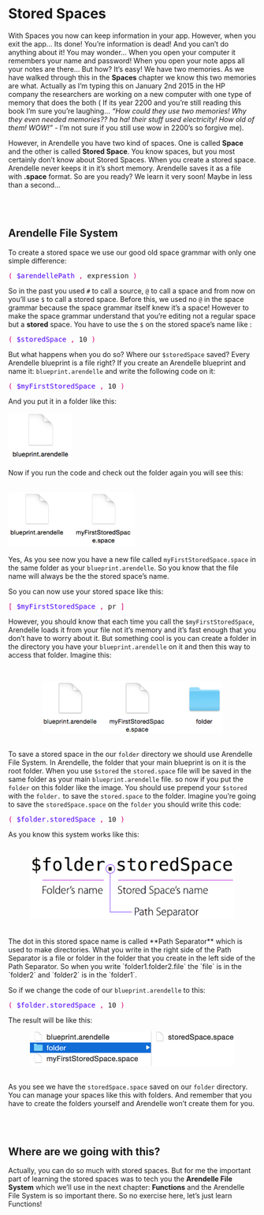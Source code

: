 # Stored Spaces

With Spaces you now can keep information in your app. However, when you exit the app… Its done! You’re information is dead! And you can’t do anything about it! You may wonder… When you open your computer it remembers your name and password! When you open your note apps all your notes are there… But how? It’s easy! We have two memories. As we have walked through this in the **Spaces** chapter we know this two memories are what. Actually as I’m typing this on January 2nd 2015 in the HP company the researchers are working on a new computer with one type of memory that does the both ( If its year 2200 and you’re still reading this book I’m sure you’re laughing… *“How could they use two memories! Why they even needed memories?? ha ha! their stuff used electricity! How old of them! WOW!”* - I’m not sure if you still use wow in 2200’s so forgive me).

However, in Arendelle you have two kind of spaces. One is called **Space** and the other is called **Stored Space**. You know spaces, but you most certainly don’t know about Stored Spaces. When you create a stored space. Arendelle never keeps it in it’s short memory. Arendelle saves it as a file with **.space** format. So are you ready? We learn it very soon! Maybe in less than a second...

<br><br>
## Arendelle File System
To create a stored space we use our good old space grammar with only one simple difference:

<!-- CLIFF HIGHLIGHTER 0.01 DEV GENERATED CODE BLOCK-->

<pre style="font-family: Monospace;">
<span style="color:#D60073">(</span>&nbsp;<span style="color:#4E00FC">$arendellePath</span>&nbsp;<span style="color:#D60073">,</span>&nbsp;expression&nbsp;<span style="color:#D60073">)</span>&nbsp;</pre>

<!-- CLIFF HIGHLIGHTER 0.01 DEV GENERATED CODE BLOCK-->

So in the past you used `#` to call a source, `@` to call a space and from now on you’ll use `$` to call a stored space. Before this, we used no `@` in the space grammar because the space grammar itself knew it’s a space! However to make the space grammar understand that you’re editing not a regular space but a **stored** space. You have to use the `$` on the stored space’s name like :


<!-- CLIFF HIGHLIGHTER 0.01 DEV GENERATED CODE BLOCK-->

<pre style="font-family: Monospace;">
<span style="color:#D60073">(</span>&nbsp;<span style="color:#4E00FC">$storedSpace</span>&nbsp;<span style="color:#D60073">,</span>&nbsp;10&nbsp;<span style="color:#D60073">)</span>&nbsp;</pre>

<!-- CLIFF HIGHLIGHTER 0.01 DEV GENERATED CODE BLOCK-->

But what happens when you do so? Where our `$storedSpace` saved? Every Arendelle blueprint is a file right? If you create an Arendelle blueprint and name it: `blueprint.arendelle` and write the following code on it:


<!-- CLIFF HIGHLIGHTER 0.01 DEV GENERATED CODE BLOCK-->

<pre style="font-family: Monospace;">
<span style="color:#D60073">(</span>&nbsp;<span style="color:#4E00FC">$myFirstStoredSpace</span>&nbsp;<span style="color:#D60073">,</span>&nbsp;10&nbsp;<span style="color:#D60073">)</span>&nbsp;</pre>

<!-- CLIFF HIGHLIGHTER 0.01 DEV GENERATED CODE BLOCK-->

And you put it in a folder like this:

<img src="blueprint.png" style="width:8pc"></img>
<br>

Now if you run the code and check out the folder again you will see this:

<br>
<img src="blueprintAndStoredSpace.png" style="width:16pc"></img>
<br>

Yes, As you see now you have a new file called `myFirstStoredSpace.space` in the same folder as your `blueprint.arendelle`. So you know that the file name will always be the the stored space’s name.

So you can now use your stored space like this:

<!-- CLIFF HIGHLIGHTER 0.01 DEV GENERATED CODE BLOCK-->

<pre style="font-family: Monospace;">
<span style="color:#D60073">[</span>&nbsp;<span style="color:#4E00FC">$myFirstStoredSpace</span>&nbsp;<span style="color:#D60073">,</span>&nbsp;pr&nbsp;<span style="color:#D60073">]</span>&nbsp;</pre>

<!-- CLIFF HIGHLIGHTER 0.01 DEV GENERATED CODE BLOCK-->

However, you should know that each time you call the `$myFirstStoredSpace`, Arendelle loads it from your file not it’s memory and it’s fast enough that you don’t have to worry about it. But something cool is you can create a folder in the directory you have your `blueprint.arendelle` on it and then this way to access that folder. Imagine this:

<br><center>
<img src="blueprintAndStoredSpaceAndFolder.png" style="width:23pc"></img>
<br></center><br>

To save a stored space in the our `folder` directory we should use Arendelle File System. In Arendelle, the folder that your main blueprint is on it is the root folder. When you use `$stored` the `stored.space` file will be saved in the same folder as your main `blueprint.arendelle` file. so now if you put the `folder` on this folder like the image. You should use prepend your `$stored` with the `folder.` to save the `stored.space` to the folder. Imagine you’re going to save the `storedSpace.space` on the `folder` you should write this code:


<!-- CLIFF HIGHLIGHTER 0.01 DEV GENERATED CODE BLOCK-->

<pre style="font-family: Monospace;">
<span style="color:#D60073">(</span>&nbsp;<span style="color:#4E00FC">$folder.storedSpace</span>&nbsp;<span style="color:#D60073">,</span>&nbsp;10&nbsp;<span style="color:#D60073">)</span></pre>

<!-- CLIFF HIGHLIGHTER 0.01 DEV GENERATED CODE BLOCK-->

As you know this system works like this:

<br>
<center><img src="arendellePath.png" style="width:26pc"></img>
</center><br><br>
The dot in this stored space name is called **Path Separator** which is used to make directories. What you write in the right side of the Path Separator is a file or folder in the folder that you create in the left side of the Path Separator. So when you write `folder1.folder2.file` the `file` is in the `folder2` and `folder2` is in the `folder1`.

So if we change the code of our `blueprint.arendelle` to this:


<!-- CLIFF HIGHLIGHTER 0.01 DEV GENERATED CODE BLOCK-->

<pre style="font-family: Monospace;">
<span style="color:#D60073">(</span>&nbsp;<span style="color:#4E00FC">$folder.storedSpace</span>&nbsp;<span style="color:#D60073">,</span>&nbsp;10&nbsp;<span style="color:#D60073">)</span>&nbsp;</pre>

<!-- CLIFF HIGHLIGHTER 0.01 DEV GENERATED CODE BLOCK-->

The result will be like this:

<center><img src="folder.storedSpace.png" style="width:26pc"></img>
</center><br>

As you see we have the `storedSpace.space` saved on our `folder` directory. You can manage your spaces like this with folders. And remember that you have to create the folders yourself and Arendelle won’t create them for you.

<br><br>
## Where are we going with this?
Actually, you can do so much with stored spaces. But for me the important part of learning the stored spaces was to tech you the **Arendelle File System** which we’ll use in the next chapter: **Functions** and the Arendelle File System is so important there. So no exercise here, let’s just learn Functions!

